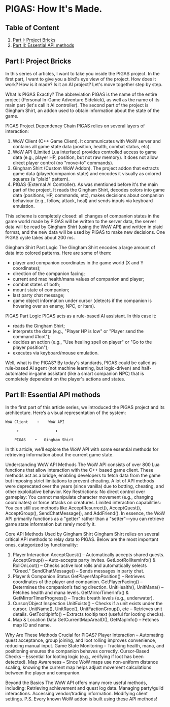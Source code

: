 
# PIGAS: How It's Made.

## Table of Content
1. [Part I: Project Bricks](#part-one)
2. [Part II: Essential API methods](#part-two)

## Part I: Project Bricks <a name="part-one"></a>

In this series of articles, I want to take you inside the PIGAS project.
In the first part, I want to give you a bird's eye view of the project.
How does it work? How is it made? Is it an AI project?
Let's move together step by step.

What Is PIGAS Exactly?
The abbreviation PIGAS is the name of the entire project (Personal In-Game Adventure Sidekick), as well as the name of its main part (let's call it AI controller). The second part of the project is Gingham Shirt, an addon used to obtain information about the state of the game.

PIGAS Project Dependency Chain
PIGAS relies on several layers of interaction:
1. WoW Client (C++ Game Client). It communicates with WoW server and contains all game state data (position, health, combat status, etc).
2. WoW API (Limited Lua interface) provides controlled access to game data (e.g., player HP, position, but not raw memory). It does not allow direct player control (no "move-to" commands).
3. Gingham Shirt (Custom WoW Addon). The project addon that extracts game data (player/companion state) and encodes it visually as colored squares (a "plaid" pattern).
4. PIGAS (External AI Controller). As was mentioned before it's the main part of the project. 
It reads the Gingham Shirt, decodes colors into game data (positions, HP, commands, etc), makes decisions about companion behaviour (e.g., follow, attack, heal) and sends inputs via keyboard emulation.

This scheme is completely closed: all changes of companion states in the game world made by PIGAS will be written to the server data, the server data will be read by Gingham Shirt (using the WoW API) and written in plaid format, and the new data will be used by PIGAS to make new decisions. 
One PIGAS cycle takes about 200 ms.

Gingham Shirt Part Logic
The Gingham Shirt encodes a large amount of data into colored patterns. Here are some of them:
- player and companion coordinates in the game world (X and Y coordinates);
- direction of the companion facing;
- current and max health/mana values of companion and player;
- combat states of both;
- mount state of companion;
- last party chat message;
- game object information under cursor (detects if the companion is hovering over an enemy, NPC, or item).

PIGAS Part Logic
PIGAS acts as a rule-based AI assistant. In this case it:
- reads the Gingham Shirt;
- interprets the data (e.g., "Player HP is low" or "Player send the command #loot");
- decides an action (e.g., "Use healing spell on player" or "Go to the player position");
- executes via keyboard/mouse emulation.

Well, what is the PIGAS?
By today's standards, PIGAS could be called as rule-based AI agent (not machine learning, but logic-driven) and half-automated in-game assistant (like a smart companion NPC) that is completely dependent on the player's actions and states.


## Part II: Essential API methods <a name="part-two"></a>

In the first part of this article series, we introduced the PIGAS project and its architecture. Here’s a visual representation of the system:

```
WoW Client    ➡️    WoW API

     ⬆️                ⬇️  
   
    PIGAS    ⬅️   Gingham Shirt  
```
In this article, we’ll explore the WoW API with some essential methods for retrieving information about the current game state.

Understanding WoW API Methods
The WoW API consists of over 800 Lua functions that allow interaction with the C++ based game client. These methods act as a bridge, enabling developers to fetch data from the game but imposing strict limitations to prevent cheating.
A lot of API methods were deprecated over the years (since vanilla) due to botting, cheating, and other exploitative behavior.
Key Restrictions:
No direct control over gameplay: You cannot manipulate character movement (e.g., changing coordinates) or force attacks on creatures.
Limited interaction capabilities: You can still use methods like AcceptResurrect(), AcceptQuest(), AcceptGroup(), SendChatMessage(), and AddFriend().
In essence, the WoW API primarily functions as a "getter" rather than a "setter"—you can retrieve game state information but rarely modify it.

Core API Methods Used by Gingham Shirt
Gingham Shirt relies on several critical API methods to relay data to PIGAS. Below are the most important ones, categorized by functionality:

1. Player Interaction
AcceptQuest() – Automatically accepts shared quests.
AcceptGroup() – Auto-accepts party invites.
GetLootRollItemInfo() & RollOnLoot() – Checks active loot rolls and automatically selects "Greed."
SendChatMessage() – Sends messages in party chat.
2. Player & Companion Status
GetPlayerMapPosition() – Retrieves coordinates of the player and companion.
GetPlayerFacing() – Determines the companion’s facing direction.
UnitHealth(), UnitMana() – Fetches health and mana levels.
GetMirrorTimerInfo() & GetMirrorTimerProgress() – Tracks breath levels (e.g., underwater).
3. Cursor/Object Inspection
UnitExists() – Checks if a unit exists under the cursor.
UnitName(), UnitRace(), UnitFactionGroup(), etc – Retrieves unit details.
GetTooltipInfo() – Extracts tooltip text (useful for looting checks).
4. Map & Location Data
GetCurrentMapAreaID(), GetMapInfo() – Fetches map ID and name.

Why Are These Methods Crucial for PIGAS?
Player Interaction – Automating quest acceptance, group joining, and loot rolling improves convenience, reducing manual input.
Game State Monitoring – Tracking health, mana, and positioning ensures the companion behaves correctly.
Cursor-Based Checks – Essential for looting logic (e.g., verifying if loot has been detected).
Map Awareness – Since WoW maps use non-uniform distance scaling, knowing the current map helps adjust movement calculations between the player and companion.

Beyond the Basics
The WoW API offers many more useful methods, including:
Retrieving achievement and quest log data.
Managing party/guild interactions.
Accessing vendor/trading information.
Modifying client settings.
P.S. Every known WoW addon is built using these API methods!

